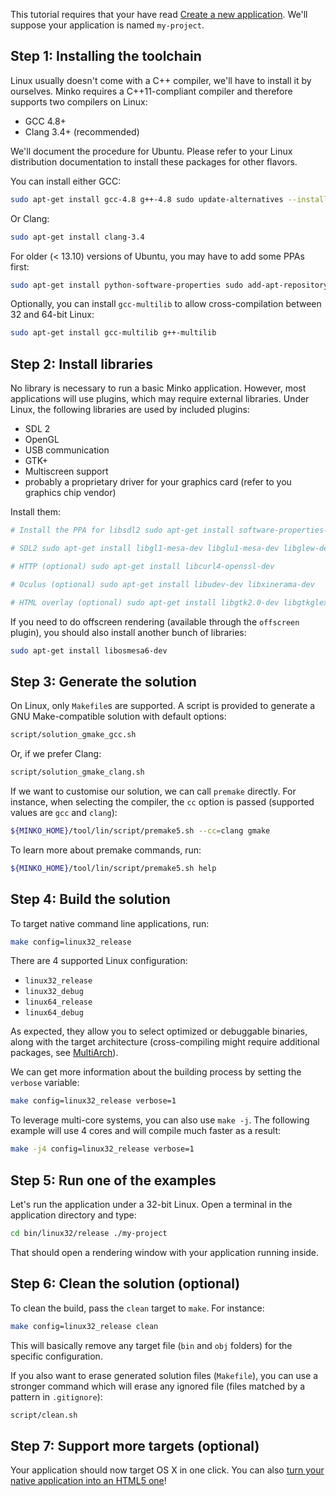 This tutorial requires that your have read [Create a new application](Create_a_new_application.md). We'll suppose your application is named `my-project`.

Step 1: Installing the toolchain
--------------------------------

Linux usually doesn't come with a C++ compiler, we'll have to install it by ourselves. Minko requires a C++11-compliant compiler and therefore supports two compilers on Linux:

-   GCC 4.8+
-   Clang 3.4+ (recommended)

We'll document the procedure for Ubuntu. Please refer to your Linux distribution documentation to install these packages for other flavors.

You can install either GCC:


```bash
sudo apt-get install gcc-4.8 g++-4.8 sudo update-alternatives --install /usr/bin/gcc gcc /usr/bin/gcc-4.8 50 sudo update-alternatives --install /usr/bin/g++ g++ /usr/bin/g++-4.8 50 
```


Or Clang:


```bash
sudo apt-get install clang-3.4 
```


For older (< 13.10) versions of Ubuntu, you may have to add some PPAs first:


```bash
sudo apt-get install python-software-properties sudo add-apt-repository ppa:ubuntu-toolchain-r/test # GCC 4.8 wget -O - <http://llvm.org/apt/llvm-snapshot.gpg.key> | sudo apt-key add - # Clang sudo apt-get update 
```


Optionally, you can install `gcc-multilib` to allow cross-compilation between 32 and 64-bit Linux:


```bash
sudo apt-get install gcc-multilib g++-multilib 
```


Step 2: Install libraries
-------------------------

No library is necessary to run a basic Minko application. However, most applications will use plugins, which may require external libraries. Under Linux, the following libraries are used by included plugins:

-   SDL 2
-   OpenGL
-   USB communication
-   GTK+
-   Multiscreen support
-   probably a proprietary driver for your graphics card (refer to you graphics chip vendor)

Install them:


```bash
# Install the PPA for libsdl2 sudo apt-get install software-properties-common sudo add-apt-repository ppa:zoogie/sdl2-snapshots sudo apt-get update

# SDL2 sudo apt-get install libgl1-mesa-dev libglu1-mesa-dev libglew-dev libsdl2-dev

# HTTP (optional) sudo apt-get install libcurl4-openssl-dev

# Oculus (optional) sudo apt-get install libudev-dev libxinerama-dev

# HTML overlay (optional) sudo apt-get install libgtk2.0-dev libgtkglext1-dev libudevpath=$([ \uname -m\ = x86_64 ] && echo "/lib/x86_64-linux-gnu" || echo "/lib/i386-linux-gnu") sudo test -e $libudevpath/libudev.so.0 || sudo ln -s $libudevpath/libudev.so.1 $libudevpath/libudev.so.0 
```


If you need to do offscreen rendering (available through the `offscreen` plugin), you should also install another bunch of libraries:


```bash
sudo apt-get install libosmesa6-dev 
```


Step 3: Generate the solution
-----------------------------

On Linux, only `Makefile`s are supported. A script is provided to generate a GNU Make-compatible solution with default options:


```bash
script/solution_gmake_gcc.sh 
```


Or, if we prefer Clang:


```bash
script/solution_gmake_clang.sh 
```


If we want to customise our solution, we can call `premake` directly. For instance, when selecting the compiler, the `cc` option is passed (supported values are `gcc` and `clang`):


```bash
${MINKO_HOME}/tool/lin/script/premake5.sh --cc=clang gmake 
```


To learn more about premake commands, run:


```bash
${MINKO_HOME}/tool/lin/script/premake5.sh help 
```


Step 4: Build the solution
--------------------------

To target native command line applications, run:


```bash
make config=linux32_release 
```


There are 4 supported Linux configuration:

-   `linux32_release`
-   `linux32_debug`
-   `linux64_release`
-   `linux64_debug`

As expected, they allow you to select optimized or debuggable binaries, along with the target architecture (cross-compiling might require additional packages, see [MultiArch](https://help.ubuntu.com/community/MultiArch)).

We can get more information about the building process by setting the `verbose` variable:


```bash
make config=linux32_release verbose=1 
```


To leverage multi-core systems, you can also use `make -j`. The following example will use 4 cores and will compile much faster as a result:


```bash
make -j4 config=linux32_release verbose=1 
```


Step 5: Run one of the examples
-------------------------------

Let's run the application under a 32-bit Linux. Open a terminal in the application directory and type:


```bash
cd bin/linux32/release ./my-project 
```


That should open a rendering window with your application running inside.

Step 6: Clean the solution (optional)
-------------------------------------

To clean the build, pass the `clean` target to `make`. For instance:


```bash
make config=linux32_release clean 
```


This will basically remove any target file (`bin` and `obj` folders) for the specific configuration.

If you also want to erase generated solution files (`Makefile`), you can use a stronger command which will erase any ignored file (files matched by a pattern in `.gitignore`):


```bash
script/clean.sh 
```


Step 7: Support more targets (optional)
---------------------------------------

Your application should now target OS X in one click. You can also [turn your native application into an HTML5 one](Targeting_HTML5.md)!

